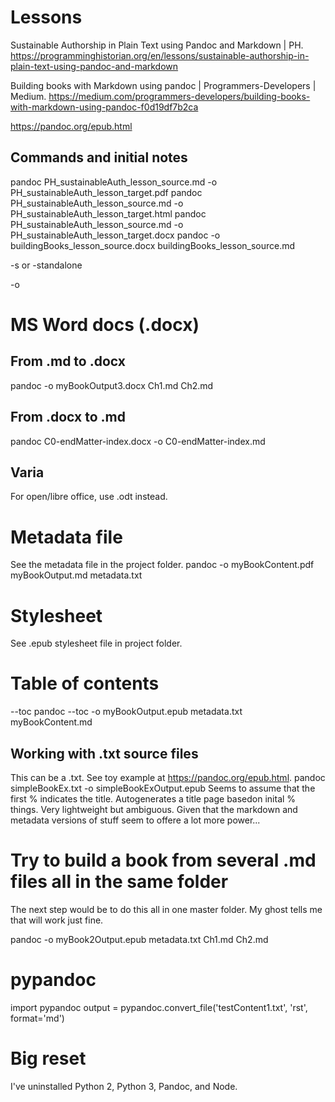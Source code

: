 # Lessons

Sustainable Authorship in Plain Text using Pandoc and Markdown | PH. https://programminghistorian.org/en/lessons/sustainable-authorship-in-plain-text-using-pandoc-and-markdown

Building books with Markdown using pandoc | Programmers-Developers | Medium. https://medium.com/programmers-developers/building-books-with-markdown-using-pandoc-f0d19df7b2ca

https://pandoc.org/epub.html


## Commands and initial notes
pandoc PH_sustainableAuth_lesson_source.md -o PH_sustainableAuth_lesson_target.pdf
pandoc PH_sustainableAuth_lesson_source.md -o PH_sustainableAuth_lesson_target.html
pandoc PH_sustainableAuth_lesson_source.md -o PH_sustainableAuth_lesson_target.docx
pandoc -o buildingBooks_lesson_source.docx buildingBooks_lesson_source.md  <!--This shows that you can name the input file anywhere; here is comes last.-->

-s or -standalone <!-- This flag makes the output a piece of standalone HTML, with header etc. tags. This flag seems to make no difference with ePubs, but makes HTML style rendering much better. -->

-o <!-- This flag designates the name of the output file. If omitted, output goes to stout. -->

# MS Word docs (.docx)
## From .md to .docx
pandoc -o myBookOutput3.docx Ch1.md Ch2.md
## From .docx to .md
pandoc C0-endMatter-index.docx -o C0-endMatter-index.md <!--This worked fine, producing a .md file. The only loss was that the MS Word footer did not come through.-->
## Varia
For open/libre office, use .odt instead. 


# Metadata file
See the metadata file in the project folder. 
pandoc -o myBookContent.pdf myBookOutput.md metadata.txt

# Stylesheet
See .epub stylesheet file in project folder. 

# Table of contents
--toc
pandoc --toc -o myBookOutput.epub metadata.txt myBookContent.md
<!-- It is necessary to place the flag at the beginning. Putting it at the end screwed things up and made the metadata appear after the last chapter. -->

## Working with .txt source files
This can be a .txt. See toy example at https://pandoc.org/epub.html. 
pandoc simpleBookEx.txt -o simpleBookExOutput.epub
Seems to assume that the first % indicates the title. Autogenerates a title page basedon inital % things. Very lightweight but ambiguous. Given that the markdown and metadata versions of stuff seem to offere a lot more power...


# Try to build a book from several .md files all in the same folder

The next step would be to do this all in one master folder. My ghost tells me that will work just fine. 

pandoc -o myBook2Output.epub metadata.txt Ch1.md Ch2.md <!-- This worked. -->


# pypandoc

import pypandoc
output = pypandoc.convert_file('testContent1.txt', 'rst', format='md')

# Big reset

I've uninstalled Python 2, Python 3, Pandoc, and Node. 
